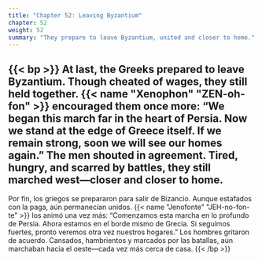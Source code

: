 ```yaml
---
title: "Chapter 52: Leaving Byzantium"
chapter: 52
weight: 52
summary: "They prepare to leave Byzantium, united and closer to home."
---
```


{{< bp >}}
At last, the Greeks prepared to leave Byzantium. Though cheated of wages, they still held together. {{< name "Xenophon" "ZEN-oh-fon" >}} encouraged them once more: “We began this march far in the heart of Persia. Now we stand at the edge of Greece itself. If we remain strong, soon we will see our homes again.”
The men shouted in agreement. Tired, hungry, and scarred by battles, they still marched west—closer and closer to home.
---
Por fin, los griegos se prepararon para salir de Bizancio. Aunque estafados con la paga, aún permanecían unidos. {{< name "Jenofonte" "JEH-no-fon-te" >}} los animó una vez más: “Comenzamos esta marcha en lo profundo de Persia. Ahora estamos en el borde mismo de Grecia. Si seguimos fuertes, pronto veremos otra vez nuestros hogares.”
Los hombres gritaron de acuerdo. Cansados, hambrientos y marcados por las batallas, aún marchaban hacia el oeste—cada vez más cerca de casa.
{{< /bp >}}

